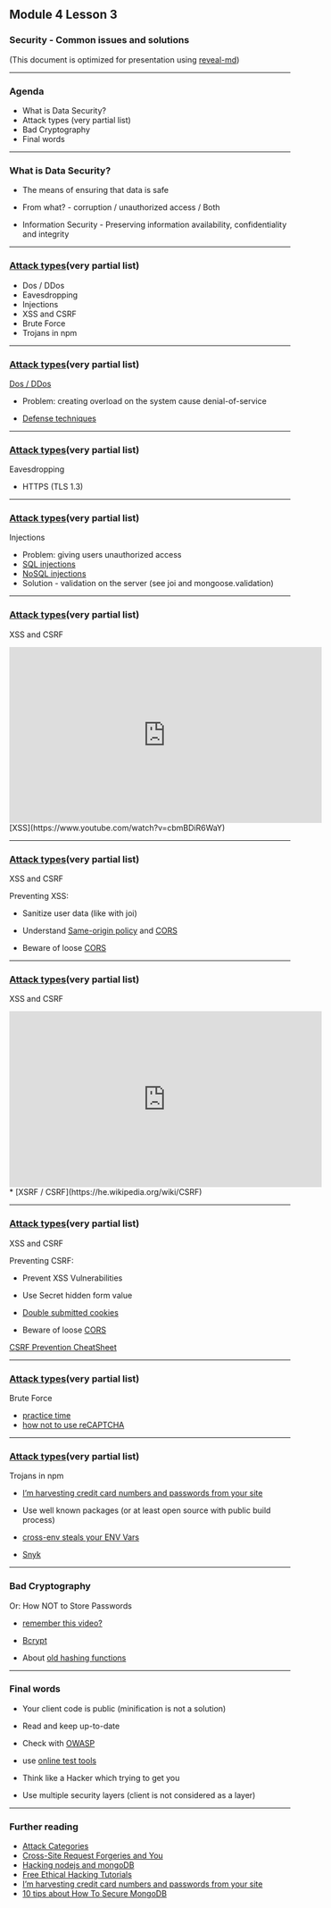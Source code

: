 ## Module 4 Lesson 3
### Security - Common issues and solutions
(This document is optimized for presentation using [reveal-md](https://github.com/webpro/reveal-md))

---

### Agenda
* What is Data Security?
* Attack types (very partial list)
* Bad Cryptography
* Final words

---

### What is Data Security?

* The means of ensuring that data is safe
<!-- .element: class="fragment" -->

* From what? - corruption / unauthorized access / Both
<!-- .element: class="fragment" -->

* Information Security - Preserving information availability, confidentiality and integrity
<!-- .element: class="fragment" -->

---
### [Attack types](https://www.owasp.org/index.php/Category:Attack)(very partial list)

* Dos / DDos
* Eavesdropping
* Injections
* XSS and CSRF
* Brute Force
* Trojans in npm

---
### [Attack types](https://www.owasp.org/index.php/Category:Attack)(very partial list)

[Dos / DDos](https://he.wikipedia.org/wiki/%D7%94%D7%AA%D7%A7%D7%A4%D7%AA_%D7%9E%D7%A0%D7%99%D7%A2%D7%AA_%D7%A9%D7%99%D7%A8%D7%95%D7%AA)
* Problem: creating overload on the system cause denial-of-service
<!-- .element: class="fragment" -->

* [Defense techniques](https://en.wikipedia.org/wiki/Denial-of-service_attack#Defense_techniques)
<!-- .element: class="fragment" -->

---
### [Attack types](https://www.owasp.org/index.php/Category:Attack)(very partial list)
Eavesdropping
* HTTPS (TLS 1.3)
<!-- .element: class="fragment" -->

---
### [Attack types](https://www.owasp.org/index.php/Category:Attack)(very partial list)
Injections
* Problem: giving users unauthorized access
* [SQL injections](https://www.youtube.com/watch?v=h-9rHTLHJTY)
* [NoSQL injections](https://www.youtube.com/watch?v=FcoecqFUjeU)
* Solution - validation on the server (see joi and mongoose.validation)

---
### [Attack types](https://www.owasp.org/index.php/Category:Attack)(very partial list)
XSS and CSRF
<iframe width="560" height="315" src="https://www.youtube.com/embed/cbmBDiR6WaY" frameborder="0" allow="accelerometer; autoplay; encrypted-media; gyroscope; picture-in-picture" allowfullscreen></iframe>
[XSS](https://www.youtube.com/watch?v=cbmBDiR6WaY)

---
### [Attack types](https://www.owasp.org/index.php/Category:Attack)(very partial list)
XSS and CSRF

Preventing XSS:
* Sanitize user data (like with joi)
<!-- .element: class="fragment" -->

* Understand [Same-origin policy](https://en.wikipedia.org/wiki/Same-origin_policy) and  [CORS](https://mobilejazz.com/blog/which-security-risks-do-cors-imply/)
<!-- .element: class="fragment" -->

* Beware of loose [CORS](https://mobilejazz.com/blog/which-security-risks-do-cors-imply/)
<!-- .element: class="fragment" -->


---
### [Attack types](https://www.owasp.org/index.php/Category:Attack)(very partial list)
XSS and CSRF
<iframe width="560" height="315" src="https://www.youtube.com/embed/vRBihr41JTo" frameborder="0" allow="accelerometer; autoplay; encrypted-media; gyroscope; picture-in-picture" allowfullscreen></iframe>
* [XSRF / CSRF](https://he.wikipedia.org/wiki/CSRF)

---
### [Attack types](https://www.owasp.org/index.php/Category:Attack)(very partial list)
XSS and CSRF

Preventing CSRF:
* Prevent XSS Vulnerabilities
<!-- .element: class="fragment" -->

* Use Secret hidden form value
<!-- .element: class="fragment" -->

* [Double submitted cookies](https://security.stackexchange.com/questions/181626/why-are-two-csrf-tokens-hidden-field-and-cookie-necessary-to-mitigate-csrf-att)
<!-- .element: class="fragment" -->

* Beware of loose <!-- .element: class="fragment" -->[CORS](https://mobilejazz.com/blog/which-security-risks-do-cors-imply/)

[CSRF Prevention CheatSheet](https://cheatsheetseries.owasp.org/cheatsheets/Cross-Site_Request_Forgery_Prevention_Cheat_Sheet.html)
<!-- .element: class="fragment" -->


---
### [Attack types](https://www.owasp.org/index.php/Category:Attack)(very partial list)
Brute Force
* [practice time](https://hackable-server-demo.herokuapp.com/)
* [how not to use reCAPTCHA](https://internet-israel.com/%D7%A8%D7%A9%D7%AA-%D7%94%D7%90%D7%99%D7%A0%D7%98%D7%A8%D7%A0%D7%98/%D7%91%D7%90%D7%92-%D7%90%D7%91%D7%98%D7%97%D7%94-%D7%A7%D7%A8%D7%99%D7%98%D7%99-%D7%91%D7%90%D7%AA%D7%A8-%D7%A9%D7%9C-%D7%9E%D7%A4%D7%9C%D7%92%D7%AA-%D7%94%D7%A2%D7%91%D7%95%D7%93%D7%94/)

---

### [Attack types](https://www.owasp.org/index.php/Category:Attack)(very partial list)
Trojans in npm
* [I’m harvesting credit card numbers and passwords from your site](https://hackernoon.com/im-harvesting-credit-card-numbers-and-passwords-from-your-site-here-s-how-9a8cb347c5b5)
<!-- .element: class="fragment" -->

* Use well known packages (or at least open source with public build process)
<!-- .element: class="fragment" -->

* [cross-env steals your ENV Vars](https://www.bleepingcomputer.com/news/security/javascript-packages-caught-stealing-environment-variables/)
<!-- .element: class="fragment" -->

* [Snyk](https://snyk.io/docs/using-snyk/?utm_campaign=docs&utm_medium=github&utm_source=full_docs)
<!-- .element: class="fragment" -->


---
### Bad Cryptography
Or: How NOT to Store Passwords
* [remember this video?](https://www.youtube.com/watch?v=8ZtInClXe1Q)
<!-- .element: class="fragment" -->

* [Bcrypt](https://github.com/kelektiv/node.bcrypt.js)
<!-- .element: class="fragment" -->

* About [old hashing functions](https://www.md5online.org/)
<!-- .element: class="fragment" -->

---
### Final words
* Your client code is public (minification is not a solution)
<!-- .element: class="fragment" -->
* Read and keep up-to-date
<!-- .element: class="fragment" -->
* Check with [OWASP](https://www.owasp.org/index.php/Main_Page)
<!-- .element: class="fragment" -->
* use [online test tools](https://www.ssllabs.com)
<!-- .element: class="fragment" -->
* Think like a Hacker which trying to get you
<!-- .element: class="fragment" -->
* Use multiple security layers (client is not considered as a layer)

---

### Further reading
* [Attack Categories](https://www.owasp.org/index.php/Category:Attack)
* [Cross-Site Request Forgeries and You](https://blog.codinghorror.com/cross-site-request-forgeries-and-you/)
* [Hacking nodejs and mongoDB](https://blog.websecurify.com/2014/08/hacking-nodejs-and-mongodb.html)
* [Free Ethical Hacking Tutorials](https://www.guru99.com/ethical-hacking-tutorials.html)
* [I’m harvesting credit card numbers and passwords from your site](https://hackernoon.com/im-harvesting-credit-card-numbers-and-passwords-from-your-site-here-s-how-9a8cb347c5b5)
* [10 tips about How To Secure MongoDB](https://www.youtube.com/watch?v=cqc7YbZpLA4)
